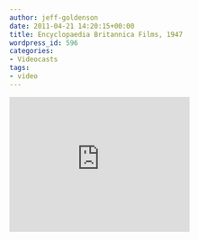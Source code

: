 ```yaml
---
author: jeff-goldenson
date: 2011-04-21 14:20:15+00:00
title: Encyclopaedia Britannica Films, 1947
wordpress_id: 596
categories:
- Videocasts
tags:
- video
---
```


<div class="embed-container"><iframe title="Encyclopaedia Britannica Films, 1947" width="320" height="240" src="https://www.youtube.com/embed/hBztGX-2i1M" frameborder="0" allowfullscreen></iframe></div>
